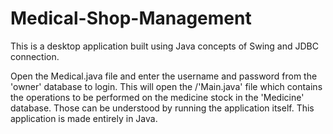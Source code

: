 # Medical-Shop-Management
This is a desktop application built using Java  concepts of Swing and JDBC connection.

Open the Medical.java file and enter the username and password from the 'owner' database to login. 
This will open the /'Main.java' file which contains the operations to be performed on the medicine stock in the 'Medicine' database.
Those can be understood by running the application itself.
This application is made entirely in Java.
